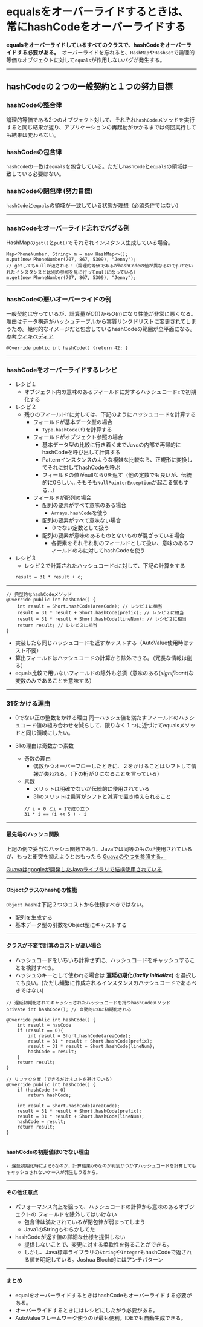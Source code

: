 # equalsをオーバーライドするときは、常にhashCodeをオーバーライドする

**equalsをオーバーライドしているすべてのクラスで、hashCodeをオーバーライドする必要がある。**　オーバーライドを忘れると、`HashMap`や`HashSet`で論理的等価なオブジェクトに対して`equals`が作用しないバグが発生する。

---
## hashCodeの２つの一般契約と１つの努力目標
### **hashCodeの整合律**
論理的等価である2つのオブジェクト対して、それぞれ`hashCode`メソッドを実行すると同じ結果が返り、アプリケーションの再起動がかかるまでは何回実行しても結果は変わらない。

### **hashCodeの包含律**
`hashCode`の一致は`equals`を包含している。ただし`hashCode`と`equals`の領域は一致している必要はない。

### **hashCodeの閉包律** (努力目標)
`hashCode`と`equals`の領域が一致している状態が理想（必須条件ではない）

---

### hashCodeをオーバーライド忘れでバグる例
HashMapの`get()`と`put()`でそれぞれインスタンス生成している場合。
```
Map<PhoneNumber, String> m = new HashMap<>();
m.put(new PhoneNumber(707, 867, 5309), "Jenny");
// getしてもnullが返される！（論理的等価であるがhashCodeの値が異なるのでputでいれたインスタンスとは別の参照を見に行ってnullになっている）
m.get(new PhoneNumber(707, 867, 5309), "Jenny");
```

---
### hashCodeの悪いオーバーライドの例
一般契約は守っているが、計算量が*O*(1)から*O*(n)になり性能が非常に悪くなる。理由はデータ構造がハッシュテーブルから実質リンクドリストに変更されてしまうため。幾何的なイメージだと包含しているhashCodeの範囲が全平面になる。
[参考ウィキペディア](https://en.wikipedia.org/wiki/Hash_table)
```
@Override public int hashCode() {return 42; }
```

---
### hashCodeをオーバーライドするレシピ
- レシピ１
    - オブジェクト内の意味のあるフィールドに対するハッシュコード`c`で初期化する
- レシピ２
    - 残りのフィールド`f`に対しては、下記のようにハッシュコードを計算する
        - フィールドが基本データ型の場合
            - `Type.hashCode(f)`を計算する
        - フィールドがオブジェクト参照の場合
            - 基本データ型の比較に行き着くまでJavaの内部で再帰的にhashCodeを呼び出して計算する
            - Patternインスタンスのような複雑な比較なら、正規形に変換してそれに対してhashCodeを呼ぶ
            - フィールドの値がnullなら0を返す（他の定数でも良いが、伝統的に0らしい...そもそも`NullPointerException`が起こる気もする...）
        - フィールドが配列の場合
            - 配列の要素がすべて意味のある場合
                - `Arrays.hashCode`を使う
            - 配列の要素がすべて意味ない場合
                - ０でない定数として扱う
            - 配列の要素が意味のあるものとないものが混ざっている場合
                - 各要素をそれぞれ別のフィールドとして扱い、意味のあるフィールドのみに対してhashCodeを使う
- レシピ３
    - レシピ２で計算されたハッシュコード`c`に対して、下記の計算をする
    ```
    result = 31 * result + c;
    ```
---


```
// 典型的なhashCodeメソッド
@Override public int hashCode() {
    int result = Short.hashCode(areaCode); // レシピ１に相当
    result = 31 * result + Short.hashCode(prefix); // レシピ２に相当
    result = 31 * result + Short.hashCode(lineNum); // レシピ２に相当
    return result; // レシピ３に相当
}
```

- 実装したら同じハッシュコードを返すかテストする（AutoValue使用時はテスト不要）
- 算出フィールドはハッシュコードの計算から除外できる。（冗長な情報は削る）
- equals比較で用いないフィールドの除外も必須（意味のある(*significant*)な変数のみであることを意味する）

---
### 31をかける理由

- 0でない正の整数をかける理由
同一ハッシュ値を満たすフィールドのハッシュコード値の組み合わせを減らして、限りなく１つに近づけてequalsメソッドと同じ領域にしたい。

- 31の理由は奇数かつ素数
    - 奇数の理由
        - 偶数かつオーバーフローしたときに、２をかけることはシフトして情報が失われる。（下の桁が０になることを言っている）
    - 素数
        - メリットは明確でないが伝統的に使用されている
        - 31のメリットは乗算がシフトと減算で置き換えられること
        ```
        // i = 0 とi = 1で成り立つ
        31 * i == (i << 5 ) - i
        ```
---
#### 最先端のハッシュ関数
上記の例で妥当なハッシュ関数であり、Javaでは同等のものが使用されているが、もっと衝突を抑えようとおもったら
[Guavaのやつを参照する。](https://github.com/google/guava/blob/master/guava/src/com/google/common/hash/Hashing.java)

[Guavaはgoogleが開発したJavaライブラリで結構使用されている](https://weblabo.oscasierra.net/google-guava-2/)

---
#### Objectクラスのhash()の性能

`Object.hash`は下記２つのコストから仕様すべきではない。
- 配列を生成する
- 基本データ型の引数をObject型にキャストする

---
#### クラスが不変で計算のコストが高い場合
- ハッシュコードをいちいち計算せずに、ハッシュコードをキャッシュすることを検討すべき。
- ハッシュのキーとして使われる場合は **遅延初期化(*lazily initialize*)** を選択しても良い。(ただし頻繁に作成されるインスタンスのハッシュコードであるべきではない)

```
// 遅延初期化されてキャッシュされたハッシュコードを持つhashCodeメソッド
private int hashCode(); // 自動的に0に初期化される

@Override public int hashCode() {
    int result = hasCode
    if (result == 0){
        int result = Short.hashCode(areaCode);
        result = 31 * result + Short.hashCode(prefix);
        result = 31 * result + Short.hashCode(lineNum);
        hashCode = result;
    }
    return result;
}
```

```
// リファクタ案 (できるだけネストを避けている)
@Override public int hashcode() {
    if (hashCode != 0)
        return hashCode;

    int result = Short.hashCode(areaCode);
    result = 31 * result + Short.hashCode(prefix);
    result = 31 * result + Short.hashCode(lineNum);
    hashCode = result;
    return result;
}


```

#### hashCodeの初期値は0でない理由
    - 遅延初期化時による0なのか、計算結果が0なのか判別がつかずハッシュコードを計算してもキャッシュされないケースが発生しうるから。

---
#### その他注意点
- パフォーマンス向上を狙って、ハッシュコードの計算から意味のあるオブジェクトの
フィールドを除外してはいけない
    - 包含律は満たされているが閉包律が弱まってしまう
    - Java1のStringもやらかしてた
- hashCodeが返す値の詳細な仕様を提供しない
    - 提供しないことで、変更に対する柔軟性を得ることができる。
    - しかし、Java標準ライブラリの`String`や`Integer`もhashCodeで返される値を明記している。Joshua Bloch的にはアンチパターン

---
#### まとめ
- equalをオーバーライドするときはhashCodeもオーバーライドする必要がある。
- オーバーライドするときにはレシピにしたがう必要がある。
- AutoValueフレームワーク使うのが最も便利。IDEでも自動生成できる。





